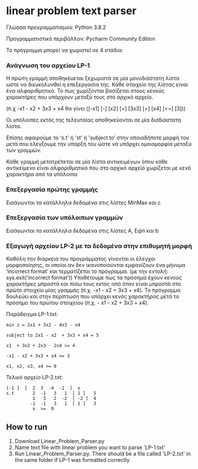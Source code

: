 # linear problem text parser

Γλώσσα προγραμματισμού: Python 3.8.2

Προγραμματιστικό περιβάλλον: Pycharm Community Edition



Το πρόγραμμα μπορεί να χωριστεί σε 4 στάδια:

### Ανάγνωση του αρχείου LP-1
Η πρώτη γραμμή αποθηκέυεται ξεχωριστά σε μία μονοδιάστατη λίστα ωστε να διευκολυνθεί η επεξεργασία της. Κάθε στοιχείο της λίστας είναι ένα αλφαριθμητικό. Το πως χωρίζονται βασίζεται στους κενούς χαρακτήρες που υπάρχουν μεταξύ τους στο αρχικό αρχείο.

(π.χ -x1 - x2 + 3x3 + x4 θα γίνει ([-x1] [-] [x2] [+] [3x3] [+] [x4] [<=] [3]))

Οι υπόλοιπες εκτός της τελευταίας αποθηκεύονται σε μία δισδιάστατη λίστα.

Επίσης αφαιρούμε το ‘s.t' ή 'st' ή 'subject to’ στην οποιαδήποτε μορφή του μετά που ελέγξουμε την υπαρξή του ώστε να υπάρχει ομοιομορφία μεταξύ των γραμμών.

Κάθε γραμμή μετατρέπεται σε μία λίστα αντικειμένων όπου κάθε αντικείμενο είναι αλφαριθμητικό που στο αρχικό αρχείο χωρίζεται με κενό χαρακτήρα από τα υπόλοιπα

### Επεξεργασία πρώτης γραμμής
Εισάγωνται τα κατάλληλα δεδομένα στις λίστες MinMax και c

### Επεξεργασία των υπόλοιπων γραμμών
Εισάγωνται τα κατάλληλα δεδομένα στις λίστες A, Eqin και b

### Εξαγωγή αρχείου LP-2 με τα δεδομένα στην επιθυμητή μορφή
Καθόλη την διάρκεια του προγράμματος γίνονται οι έλεγχοι μορφοποίησης, οι οποίοι αν δεν ικανοποιούνται εμφανίζουν ένα μήνυμα ‘incorrect format’ και τερματίζεται το πρόγραμμα. 
(με την εντολή: sys.exit(‘incorrect format’))
Υποθέτουμε πως τα πρόσημα έχουν κενούς χαρακτήρες μπροστά και πίσω τους εκτός από όταν είναι μπροστά στο πρώτο στοιχείο μίας γραμμής (π.χ. -x1 - x2 + 3x3 + x4). Το πρόγραμμα δουλεύει και στην περίπτωση που υπάρχει κενός χαρακτήρας μετά το πρόσημο του πρώτου στοιχείου
(π.χ. - x1 - x2 + 3x3 + x4).


Παράδειγμα LP-1.txt:
```
min z = 2x1 + 3x2 - 4x3 - x4

subject to 2x1 - x2  + 3x3 + x4 = 5

x1  + 3x2 + 2x3 - 2x4 >= 4

-x1 - x2 + 3x3 + x4 <= 3

x1, x2, x3, x4 >= 0
```

Τελικό αρχείο LP-2.txt:
```
[-1 ]  [  2  3  -4  -1  ]  x 
s.t       2  -1   3   1  [ 1 ]   5
          1   3   2  -2  [ -2 ]  4
         -1  -1   3   1  [ 1 ]   3
          x  >=  0
```

## How to run
1. Download Linear_Problem_Parser.py
2. Name text file with linear problem you want to parse 'LP-1.txt'
3. Run Linear_Problem_Parser.py. There should be a file called 'LP-2.txt' in the same folder if LP-1 was formatted correctly

